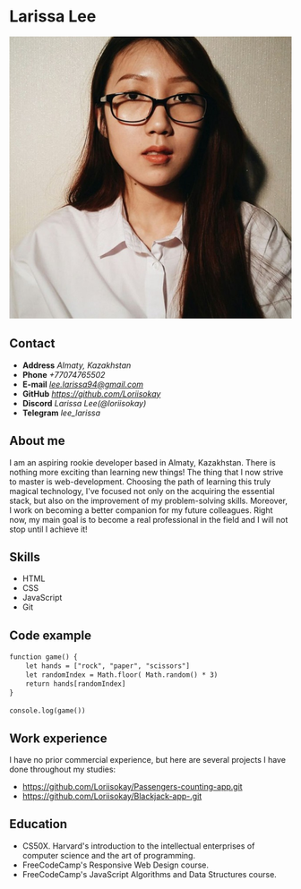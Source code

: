 # __Larissa Lee__
![My photo](myavatar.jpg)
## Contact
* __Address__
*Almaty, Kazakhstan*
* __Phone__
*+77074765502*
* __E-mail__
*lee.larissa94@gmail.com*
* __GitHub__
*https://github.com/Loriisokay*
* __Discord__
*Larissa Lee(@loriisokay)*
* __Telegram__
*lee_larissa* 

## About me
I am an aspiring rookie developer based in Almaty, Kazakhstan. There is nothing more exciting than learning new things! The thing that I now strive to master is web-development. Choosing the path of learning this truly magical technology, I've focused not only on the acquiring the essential stack, but also on the improvement of my problem-solving skills. Moreover, I work on becoming a better companion for my future colleagues. Right now, my main goal is to become a real professional in the field and I will not stop until I achieve it!

## Skills
* HTML
* CSS 
* JavaScript
* Git

## Code example
```
function game() {
    let hands = ["rock", "paper", "scissors"]
    let randomIndex = Math.floor( Math.random() * 3)
    return hands[randomIndex]
}

console.log(game())
```

## Work experience 
I have no prior commercial experience, but here are several projects I have done throughout my studies:
* https://github.com/Loriisokay/Passengers-counting-app.git
* https://github.com/Loriisokay/Blackjack-app-.git

## Education
* CS50X. Harvard's introduction to the intellectual enterprises of computer science and the art of programming.
* FreeCodeCamp's Responsive Web Design course.
* FreeCodeCamp's JavaScript Algorithms and Data Structures course.

